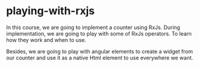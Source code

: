 # playing-with-rxjs

In this course, we are going to implement a counter using RxJs. During implementation, we are going to play with some of RxJs operators. To learn how they work and when to use. 

Besides, we are going to play with angular elements to create a widget from our counter and use it as a native Html element to use everywhere we want.
